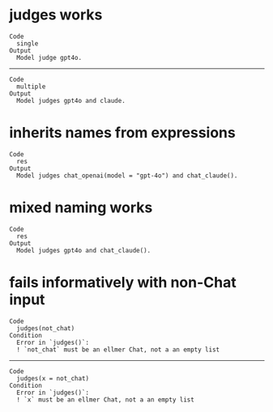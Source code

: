 # judges works

    Code
      single
    Output
      Model judge gpt4o.

---

    Code
      multiple
    Output
      Model judges gpt4o and claude.

# inherits names from expressions

    Code
      res
    Output
      Model judges chat_openai(model = "gpt-4o") and chat_claude().

# mixed naming works

    Code
      res
    Output
      Model judges gpt4o and chat_claude().

# fails informatively with non-Chat input

    Code
      judges(not_chat)
    Condition
      Error in `judges()`:
      ! `not_chat` must be an ellmer Chat, not a an empty list

---

    Code
      judges(x = not_chat)
    Condition
      Error in `judges()`:
      ! `x` must be an ellmer Chat, not a an empty list

